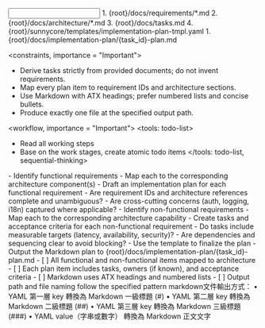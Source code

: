 <input>
  <context>
  1. {root}/docs/requirements/*.md
  2. {root}/docs/architecture/*.md
  3. {root}/docs/tasks.md
  </context>
  <templates>
  4. {root}/sunnycore/templates/implementation-plan-tmpl.yaml
  </templates>
</input>

<output>
1. {root}/docs/implementation-plan/{task_id}-plan.md
</output>

<constraints, importance = "Important">
- Derive tasks strictly from provided documents; do not invent requirements.
- Map every plan item to requirement IDs and architecture sections.
- Use Markdown with ATX headings; prefer numbered lists and concise bullets.
- Produce exactly one file at the specified output path.
</constraints>

<workflow, importance = "Important">
  <stage id="0: setup">
  <tools: todo-list>
  - Read all working steps
  - Base on the work stages, create atomic todo items
  </tools: todo-list, sequential-thinking>
  </stage>

  <stage id="1: functional">
  <tools: sequential-thinking>
  - Identify functional requirements
  - Map each to the corresponding architecture component(s)
  - Draft an implementation plan for each functional requirement
  </tools: sequential-thinking>

  <questions>
  - Are requirement IDs and architecture references complete and unambiguous?
  - Are cross-cutting concerns (auth, logging, i18n) captured where applicable?
  </questions>
  </stage>

  <stage id="2: non-functional">
  <tools: sequential-thinking>
  - Identify non-functional requirements
  - Map each to the corresponding architecture capability
  - Create tasks and acceptance criteria for each non-functional requirement
  </tools: sequential-thinking>
  
  <questions>
  - Do tasks include measurable targets (latency, availability, security)?
  - Are dependencies and sequencing clear to avoid blocking?
  </questions>
  </stage>

  <stage id="3: finalize">
  - Use the template to finalize the plan
  - Output the Markdown plan to {root}/docs/implementation-plan/{task_id}-plan.md
  <checks>
  - [ ] All functional and non-functional items mapped to architecture
  - [ ] Each plan item includes tasks, owners (if known), and acceptance criteria
  - [ ] Markdown uses ATX headings and numbered lists
  - [ ] Output path and file naming follow the specified pattern
  </checks>
  </stage>
</workflow>

<example>
markdown文件輸出方式：
	•	YAML 第一層 key 轉換為 Markdown 一級標題 (#)
	•	YAML 第二層 key 轉換為 Markdown 二級標題 (##)
	•	YAML 第三層 key 轉換為 Markdown 三級標題 (###)
	•	YAML value（字串或數字） 轉換為 Markdown 正文文字
</example>